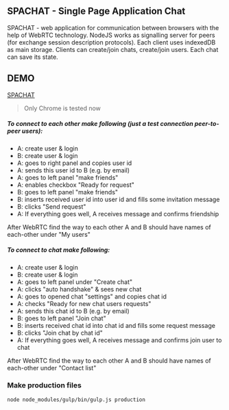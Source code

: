 ## SPACHAT - Single Page Application Chat

SPACHAT - web application for communication between browsers with the help of WebRTC technology. NodeJS works as signalling server for peers (for exchange session description protocols). Each client uses indexedDB as main storage. Clients can create/join chats, create/join users. Each chat can save its state.

## DEMO
<a href="https://s-p-a-chat.herokuapp.com/" target="_blank">SPACHAT</a>
> Only Chrome is tested now

##### To connect to each other make following (just a test connection peer-to-peer users):
- A: create user & login
- B: create user & login
- A: goes to right panel and copies user id
- A: sends this user id to B (e.g. by email)
- A: goes to left panel "make friends"
- A: enables checkbox "Ready for request"
- B: goes to left panel "make friends"
- B: inserts received user id into user id and fills some invitation message
- B: clicks "Send request"
- A: If everything goes well, A receives message and confirms friendship

After WebRTC find the way to each other A and B should have names of each-other under "My users"

##### To connect to chat make following:
- A: create user & login
- B: create user & login
- A: goes to left panel under "Create chat"
- A: clicks "auto handshake" & sees new chat
- A: goes to opened chat "settings" and copies chat id
- A: checks "Ready for new chat users requests"
- A: sends this chat id to B (e.g. by email)
- B: goes to left panel "Join chat"
- B: inserts received chat id into chat id and fills some request message
- B: clicks "Join chat by chat id"
- A: If everything goes well, A receives message and confirms join user to chat

After WebRTC find the way to each other A and B should have names of each-other under "Contact list"

### Make production files
```bash
node node_modules/gulp/bin/gulp.js production
```